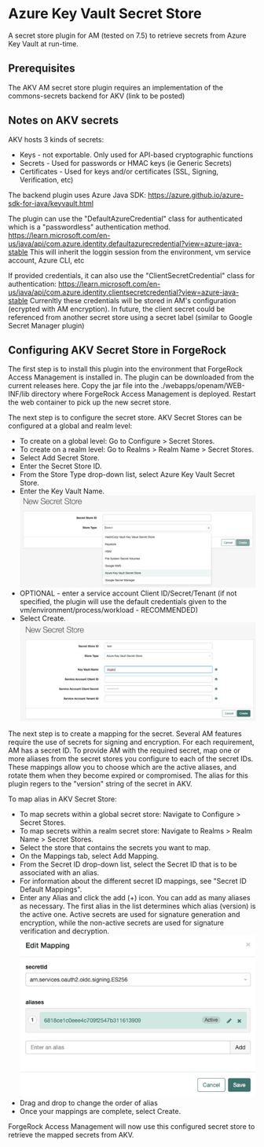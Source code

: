 # Azure Key Vault Secret Store

A secret store plugin for AM (tested on 7.5) to retrieve secrets from Azure Key Vault at run-time.

## Prerequisites

The AKV AM secret store plugin requires an implementation of the commons-secrets backend for AKV (link to be posted)

## Notes on AKV secrets

AKV hosts 3 kinds of secrets:
* Keys - not exportable.  Only used for API-based cryptographic functions
* Secrets - Used for passwords or HMAC keys (ie Generic Secrets)
* Certificates - Used for keys and/or certificates (SSL, Signing, Verification, etc)

The backend plugin uses Azure Java SDK: https://azure.github.io/azure-sdk-for-java/keyvault.html

The plugin can use the "DefaultAzureCredential" class for authenticated which is a "passwordless" authentication method.
https://learn.microsoft.com/en-us/java/api/com.azure.identity.defaultazurecredential?view=azure-java-stable
This will inherit the loggin session from the environment, vm service account, Azure CLI, etc

If provided credentials, it can also use the "ClientSecretCredential" class for authentication:
https://learn.microsoft.com/en-us/java/api/com.azure.identity.clientsecretcredential?view=azure-java-stable
Currenltly these credentials will be stored in AM's configuration (ecrypted with AM encryption).  In future, the client secret could be referenced from another secret store using a secret label (similar to Google Secret Manager plugin)


## Configuring AKV Secret Store in ForgeRock

The first step is to install this plugin into the environment that ForgeRock Access Management is installed in. The plugin can be downloaded from the current releases here. Copy the jar file into the ./webapps/openam/WEB-INF/lib directory where ForgeRock Access Management is deployed. Restart the web container to pick up the new secret store.

The next step is to configure the secret store. AKV Secret Stores can be configured at a global and realm level:
* To create on a global level: Go to Configure > Secret Stores.
* To create on a realm level: Go to Realms > Realm Name > Secret Stores.
* Select Add Secret Store.
* Enter the Secret Store ID.
* From the Store Type drop-down list, select Azure Key Vault Secret Store.
* Enter the Key Vault Name.
   ![](images/img1.png)
* OPTIONAL - enter a service account Client ID/Secret/Tenant (if not specified, the plugin will use the default credentials given to the vm/environment/process/workload - RECOMMENDED)
* Select Create.
   ![](images/img2.png)

The next step is to create a mapping for the secret. Several AM features require the use of secrets for signing and encryption. For each requirement, AM has a secret ID. To provide AM with the required secret, map one or more aliases from the secret stores you configure to each of the secret IDs. These mappings allow you to choose which are the active aliases, and rotate them when they become expired or compromised.  The alias for this plugin regers to the "version" string of the secret in AKV.

To map alias in AKV Secret Store:
* To map secrets within a global secret store: Navigate to Configure > Secret Stores.
* To map secrets within a realm secret store: Navigate to Realms > Realm Name > Secret Stores.
* Select the store that contains the secrets you want to map.
* On the Mappings tab, select Add Mapping.
* From the Secret ID drop-down list, select the Secret ID that is to be associated with an alias.
* For information about the different secret ID mappings, see "Secret ID Default Mappings".
* Enter any Alias and click the add (+) icon. You can add as many aliases as necessary. The first alias in the list determines which alias (version) is the active one. Active secrets are used for signature generation and encryption, while the non-active secrets are used for signature verification and decryption.
  ![](images/img4.png)
* Drag and drop to change the order of alias
* Once your mappings are complete, select Create.

ForgeRock Access Management will now use this configured secret store to retrieve the mapped secrets from AKV.
